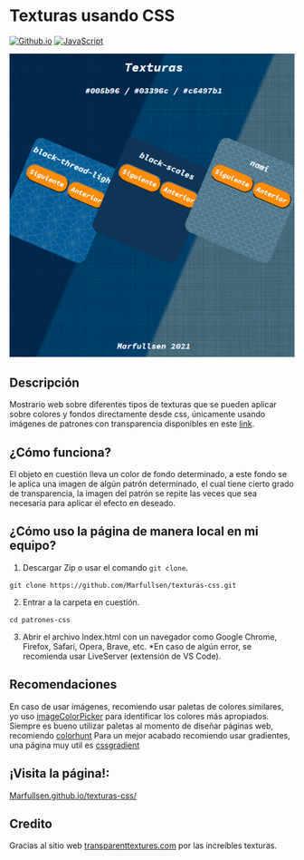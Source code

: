 # Texturas usando CSS
[![Github.io](https://img.shields.io/badge/GitHub%20Pages-Texturas%20CSS-green.svg)](https://marfullsen.github.io/texturas-css/)
[![JavaScript](https://img.shields.io/badge/Vanilla-JavaScript-yellow.svg)](https://www.javascript.com/)

[![Screenshot](./screenshot-560x695.png)](https://Marfullsen.github.io/texturas-css/)

## Descripción
Mostrario web sobre diferentes tipos de texturas que se pueden aplicar sobre colores y fondos directamente desde css, únicamente usando imágenes de patrones con transparencia disponibles en este [link](https://www.transparenttextures.com/).

## ¿Cómo funciona?
El objeto en cuestión lleva un color de fondo determinado, a este fondo se le aplica una imagen de algún patrón determinado, el cual tiene cierto grado de transparencia, la imagen del patrón se repite las veces que sea necesaria para aplicar el efecto en deseado.

## ¿Cómo uso la página de manera local en mi equipo?
1. Descargar Zip o usar el comando `git clone`.
``` 
git clone https://github.com/Marfullsen/texturas-css.git
``` 
2. Entrar a la carpeta en cuestión.
``` 
cd patrones-css
```
3. Abrir el archivo Index.html con un navegador como Google Chrome, Firefox, Safari, Opera, Brave, etc.
*En caso de algún error, se recomienda usar LiveServer (extensión de VS Code).

## Recomendaciones
En caso de usar imágenes, recomiendo usar paletas de colores similares, yo uso [imageColorPicker](https://imagecolorpicker.com/) para identificar los colores más apropiados.
Siempre es bueno utilizar paletas al momento de diseñar páginas web, recomiendo [colorhunt](https://colorhunt.co/)
Para un mejor acabado recomiendo usar gradientes, una página muy util es [cssgradient](https://cssgradient.io/)

## ¡Visita la página!:
[Marfullsen.github.io/texturas-css/](https://Marfullsen.github.io/texturas-css/)

## Credito
Gracias al sitio web [transparenttextures.com](https://www.transparenttextures.com/) por las increíbles texturas.